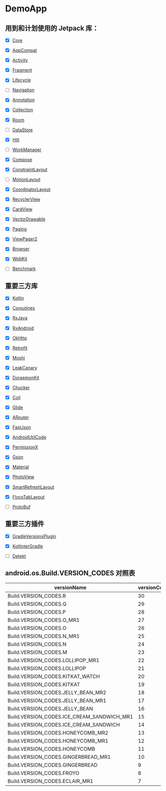 # DemoApp


## 用到和计划使用的 Jetpack 库：

- [x] [Core](https://developer.android.com/jetpack/androidx/releases/core)
- [x] [AppCompat](https://developer.android.com/jetpack/androidx/releases/appcompat)
- [x] [Activity](https://developer.android.com/jetpack/androidx/releases/activity)
- [x] [Fragment](https://developer.android.com/jetpack/androidx/releases/fragment)
- [x] [Lifecycle](https://developer.android.com/jetpack/androidx/releases/lifecycle)
- [ ] [Navigation](https://developer.android.com/jetpack/androidx/releases/navigation)
- [x] [Annotation](https://developer.android.com/jetpack/androidx/releases/annotation)
- [x] [Collection](https://developer.android.com/jetpack/androidx/releases/collection)
- [x] [Room](https://developer.android.com/jetpack/androidx/releases/room)
- [ ] [DataStore](https://developer.android.com/jetpack/androidx/releases/datastore)
- [x] [Hilt](https://developer.android.com/jetpack/androidx/releases/hilt)
- [ ] [WorkManager](https://developer.android.com/jetpack/androidx/releases/work)
- [x] [Compose](https://developer.android.com/jetpack/androidx/releases/compose)
- [x] [ConstraintLayout](https://developer.android.com/jetpack/androidx/releases/constraintlayout)
- [ ] [MotionLayout](https://developer.android.com/training/constraint-layout/motionlayout)
- [x] [CoordinatorLayout](https://developer.android.com/jetpack/androidx/releases/coordinatorlayout)
- [x] [RecyclerView](https://developer.android.com/jetpack/androidx/releases/recyclerview)
- [x] [CardView](https://developer.android.com/jetpack/androidx/releases/cardview)
- [x] [VectorDrawable](https://developer.android.com/jetpack/androidx/releases/vectordrawable)
- [x] [Paging](https://developer.android.com/jetpack/androidx/releases/paging)
- [x] [ViewPager2](https://developer.android.com/jetpack/androidx/releases/viewpager2)
- [x] [Browser](https://developer.android.com/jetpack/androidx/releases/browser)
- [x] [WebKit](https://developer.android.com/jetpack/androidx/releases/webkit)
- [ ] [Benchmark](https://developer.android.com/jetpack/androidx/releases/benchmark)



## 重要三方库

- [x] [Kotlin](https://github.com/JetBrains/kotlin)
- [x] [Coroutines](https://github.com/Kotlin/kotlinx.coroutines/releases)
- [x] [RxJava](https://github.com/ReactiveX/RxJava/releases)
- [x] [RxAndroid](https://github.com/ReactiveX/RxAndroid/releases)
- [x] [OkHttp](https://github.com/square/okhttp/releases)
- [x] [Retrofit](https://github.com/square/retrofit/releases)
- [x] [Moshi](https://github.com/square/moshi/releases)
- [x] [LeakCanary](https://github.com/square/leakcanary/releases)
- [x] [DoraemonKit](https://github.com/didi/DoraemonKit/releases)
- [x] [Chucker](https://github.com/ChuckerTeam/chucker/releases)
- [x] [Coil](https://github.com/coil-kt/coil/releases)
- [x] [Glide](https://github.com/bumptech/glide/releases)
- [x] [ARouter](https://github.com/alibaba/ARouter/releases)
- [x] [FastJson](https://github.com/alibaba/fastjson)
- [x] [AndroidUtilCode](https://github.com/Blankj/AndroidUtilCode/releases)
- [x] [PermissionX](https://github.com/guolindev/PermissionX)
- [x] [Gson](https://github.com/google/gson/releases)
- [x] [Material](https://github.com/material-components/material-components-android/releases)
- [x] [PhotoView](https://github.com/chrisbanes/PhotoView)
- [x] [SmartRefreshLayout](https://github.com/scwang90/SmartRefreshLayout/releases)
- [x] [FlycoTabLayout](https://github.com/li504799868/FlycoTabLayoutZ)
- [ ] [ProtoBuf](https://github.com/protocolbuffers/protobuf/releases)



## 重要三方插件

- [x] [GradleVersionsPlugin](https://github.com/ben-manes/gradle-versions-plugin/releases)
- [x] [KotlinterGradle](https://github.com/jeremymailen/kotlinter-gradle/releases)
- [ ] [Detekt](https://github.com/detekt/detekt/releases)



## android.os.Build.VERSION_CODES 对照表

| versionName     | versionCode   | name | year |
| ------------------------- | ---- | ---- | ---- |
| Build.VERSION_CODES.R     | 30   | 11.0 | 2020 |
| Build.VERSION_CODES.Q     | 29   | 10.0 | 2019 |
| Build.VERSION_CODES.P     | 28   | 9.0 | 2018 |
| Build.VERSION_CODES.O_MR1 | 27   | 8.1 | 2017 |
| Build.VERSION_CODES.O | 26   | 8.0 | 2017 |
| Build.VERSION_CODES.N_MR1 | 25   | 7.1.1 | 2016 |
| Build.VERSION_CODES.N | 24   | 7.0 | 2016 |
| Build.VERSION_CODES.M | 23   | 6.0 | 2015 |
| Build.VERSION_CODES.LOLLIPOP_MR1 | 22   | 5.1 | 2014 |
| Build.VERSION_CODES.LOLLIPOP | 21   | 5.0 | 2014 |
| Build.VERSION_CODES.KITKAT_WATCH | 20   | 4.4W | 2014 |
| Build.VERSION_CODES.KITKAT | 19   | 4.4 | 2013 |
| Build.VERSION_CODES.JELLY_BEAN_MR2 | 18   | 4.3 | 2013 |
| Build.VERSION_CODES.JELLY_BEAN_MR1 | 17   | 4.2 | 2012 |
| Build.VERSION_CODES.JELLY_BEAN | 16   | 4.1 | 2012 |
| Build.VERSION_CODES.ICE_CREAM_SANDWICH_MR1 | 15   | 4.0.3 | 2011 |
| Build.VERSION_CODES.ICE_CREAM_SANDWICH | 14   | 4.0 | 2011 |
| Build.VERSION_CODES.HONEYCOMB_MR2 | 13   | 3.2 | 2011 |
| Build.VERSION_CODES.HONEYCOMB_MR1 | 12   | 3.1 | 2011 |
| Build.VERSION_CODES.HONEYCOMB | 11   | 3.0 | 2011 |
| Build.VERSION_CODES.GINGERBREAD_MR1 | 10   | 2.3.3 | 2011 |
| Build.VERSION_CODES.GINGERBREAD | 9   | 2.3 | 2010 |
| Build.VERSION_CODES.FROYO | 8   | 2.2 | 2010 |
| Build.VERSION_CODES.ECLAIR_MR1 | 7   |  2.1  |  2010  |
